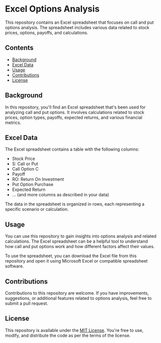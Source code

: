 # Excel Options Analysis

This repository contains an Excel spreadsheet that focuses on call and put options analysis. The spreadsheet includes various data related to stock prices, options, payoffs, and calculations. 

## Contents

- [Background](#background)
- [Excel Data](#excel-data)
- [Usage](#usage)
- [Contributions](#contributions)
- [License](#license)

## Background

In this repository, you'll find an Excel spreadsheet that's been used for analyzing call and put options. It involves calculations related to stock prices, option types, payoffs, expected returns, and various financial metrics.

## Excel Data

The Excel spreadsheet contains a table with the following columns:

- Stock Price
- S: Call or Put
- Call Option C
- Payoff
- RO: Return On Investment
- Put Option Purchase
- Expected Return
- ... (and more columns as described in your data)

The data in the spreadsheet is organized in rows, each representing a specific scenario or calculation.

## Usage

You can use this repository to gain insights into options analysis and related calculations. The Excel spreadsheet can be a helpful tool to understand how call and put options work and how different factors affect their values.

To use the spreadsheet, you can download the Excel file from this repository and open it using Microsoft Excel or compatible spreadsheet software.

## Contributions

Contributions to this repository are welcome. If you have improvements, suggestions, or additional features related to options analysis, feel free to submit a pull request.

## License

This repository is available under the [MIT License](LICENSE). You're free to use, modify, and distribute the code as per the terms of the license.


